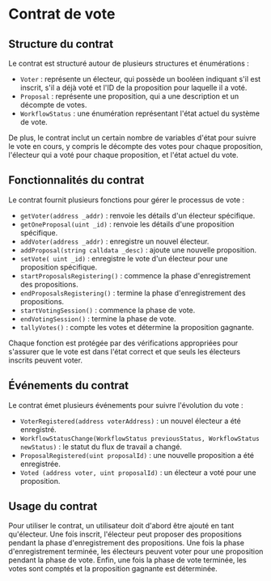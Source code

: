 # Contrat de vote

## Structure du contrat
Le contrat est structuré autour de plusieurs structures et énumérations :
- `Voter` : représente un électeur, qui possède un booléen indiquant s'il est inscrit, s'il a déjà voté et l'ID de la proposition pour laquelle il a voté.
- `Proposal` : représente une proposition, qui a une description et un décompte de votes.
- `WorkflowStatus` : une énumération représentant l'état actuel du système de vote.

De plus, le contrat inclut un certain nombre de variables d'état pour suivre le vote en cours, y compris le décompte des votes pour chaque proposition, l'électeur qui a voté pour chaque proposition, et l'état actuel du vote.

## Fonctionnalités du contrat
Le contrat fournit plusieurs fonctions pour gérer le processus de vote :
- `getVoter(address _addr)` : renvoie les détails d'un électeur spécifique.
- `getOneProposal(uint _id)` : renvoie les détails d'une proposition spécifique.
- `addVoter(address _addr)` : enregistre un nouvel électeur.
- `addProposal(string calldata _desc)` : ajoute une nouvelle proposition.
- `setVote( uint _id)` : enregistre le vote d'un électeur pour une proposition spécifique.
- `startProposalsRegistering()` : commence la phase d'enregistrement des propositions.
- `endProposalsRegistering()` : termine la phase d'enregistrement des propositions.
- `startVotingSession()` : commence la phase de vote.
- `endVotingSession()` : termine la phase de vote.
- `tallyVotes()` : compte les votes et détermine la proposition gagnante.

Chaque fonction est protégée par des vérifications appropriées pour s'assurer que le vote est dans l'état correct et que seuls les électeurs inscrits peuvent voter.

## Événements du contrat
Le contrat émet plusieurs événements pour suivre l'évolution du vote :
- `VoterRegistered(address voterAddress)` : un nouvel électeur a été enregistré.
- `WorkflowStatusChange(WorkflowStatus previousStatus, WorkflowStatus newStatus)` : le statut du flux de travail a changé.
- `ProposalRegistered(uint proposalId)` : une nouvelle proposition a été enregistrée.
- `Voted (address voter, uint proposalId)` : un électeur a voté pour une proposition.

## Usage du contrat
Pour utiliser le contrat, un utilisateur doit d'abord être ajouté en tant qu'électeur. Une fois inscrit, l'électeur peut proposer des propositions pendant la phase d'enregistrement des propositions. Une fois la phase d'enregistrement terminée, les électeurs peuvent voter pour une proposition pendant la phase de vote. Enfin, une fois la phase de vote terminée, les votes sont comptés et la proposition gagnante est déterminée.

